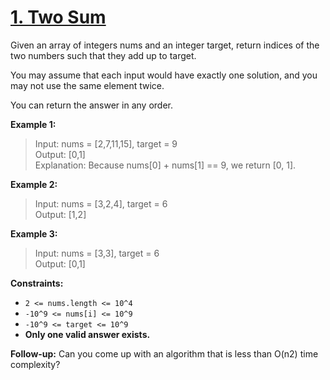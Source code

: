 # [1. Two Sum](https://leetcode.com/problems/two-sum/)

Given an array of integers nums and an integer target, return indices of the two numbers such that they add up to target.

You may assume that each input would have exactly one solution, and you may not use the same element twice.

You can return the answer in any order.

**Example 1:**

> Input: nums = [2,7,11,15], target = 9 <br>
> Output: [0,1] <br>
> Explanation: Because nums[0] + nums[1] == 9, we return [0, 1].

**Example 2:**

> Input: nums = [3,2,4], target = 6 <br>
> Output: [1,2]

**Example 3:**

> Input: nums = [3,3], target = 6 <br>
> Output: [0,1]

**Constraints:**

- `2 <= nums.length <= 10^4`
- `-10^9 <= nums[i] <= 10^9`
- `-10^9 <= target <= 10^9`
- **Only one valid answer exists.**


**Follow-up:** Can you come up with an algorithm that is less than O(n2) time complexity?
